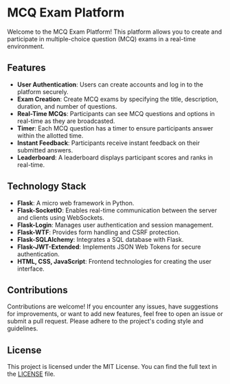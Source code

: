 # MCQ Exam Platform

Welcome to the MCQ Exam Platform! This platform allows you to create and participate in multiple-choice question (MCQ) exams in a real-time environment.

## Features

- **User Authentication**: Users can create accounts and log in to the platform securely.
- **Exam Creation**: Create MCQ exams by specifying the title, description, duration, and number of questions.
- **Real-Time MCQs**: Participants can see MCQ questions and options in real-time as they are broadcasted.
- **Timer**: Each MCQ question has a timer to ensure participants answer within the allotted time.
- **Instant Feedback**: Participants receive instant feedback on their submitted answers.
- **Leaderboard**: A leaderboard displays participant scores and ranks in real-time.


## Technology Stack

- **Flask**: A micro web framework in Python.
- **Flask-SocketIO**: Enables real-time communication between the server and clients using WebSockets.
- **Flask-Login**: Manages user authentication and session management.
- **Flask-WTF**: Provides form handling and CSRF protection.
- **Flask-SQLAlchemy**: Integrates a SQL database with Flask.
- **Flask-JWT-Extended**: Implements JSON Web Tokens for secure authentication.
- **HTML, CSS, JavaScript**: Frontend technologies for creating the user interface.

## Contributions

Contributions are welcome! If you encounter any issues, have suggestions for improvements, or want to add new features, feel free to open an issue or submit a pull request. Please adhere to the project's coding style and guidelines.

## License

This project is licensed under the MIT License. You can find the full text in the [LICENSE](LICENSE) file.

